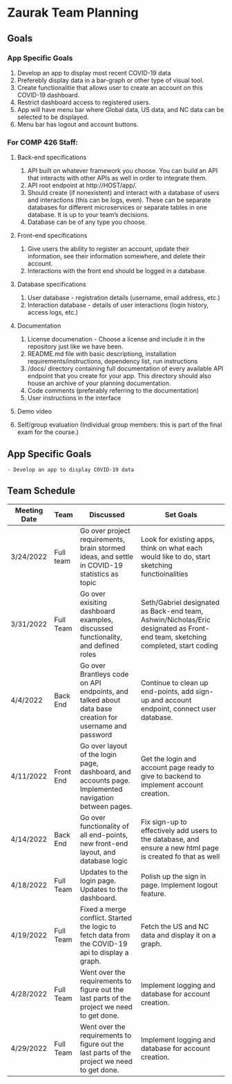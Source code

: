 # Zaurak Team Planning

## Goals

### App Specific Goals
1. Develop an app to display most recent COVID-19 data
2. Preferebly display data in a bar-graph or other type of visual tool.
3. Create functionalitie that allows user to create an account on this COVID-19 dashboard.
4. Restrict dashboard access to registered users.
5. App will have menu bar where Global data, US data, and NC data can be selected to be displayed.
6. Menu bar has logout and account buttons.

### For COMP 426 Staff:
1. Back-end specifications
    1. API built on whatever framework you choose. You can build an API that interacts with other APIs as well in order to integrate them.
    2. API root endpoint at http://HOST/app/.
    3. Should create (if nonexistent) and interact with a database of users and interactions (this can be logs, even). These can be separate databases for different microservices or separate tables in one database. It is up to your team’s decisions.
    4. Database can be of any type you choose.
2. Front-end specifications
    1. Give users the ability to register an account, update their information, see their information somewhere, and delete their account.
    2. Interactions with the front end should be logged in a database.
3. Database specifications
    1. User database - registration details (username, email address, etc.)
    2. Interaction database - details of user interactions (login history, access logs, etc.)
4. Documentation
    1. License documenation - Choose a license and include it in the repository just like we have been.
    2. README.md file with basic descriptiong, installation requirements/instructions, dependency list, run instructions
    3. /docs/ directory containing full documentation of every available API endpoint that you create for your app. This directory should also house an archive of your planning documentation.
    4. Code comments (preferably referring to the documentation)
    5. User instructions in the interface
5. Demo video

6. Self/group evaluation (Individual group members: this is part of the final exam for the course.)

## App Specific Goals
    - Develop an app to display COVID-19 data

## Team Schedule

| Meeting Date | Team |Discussed| Set Goals|
| ---- | ----------- | --------- | -------| 
| 3/24/2022 | Full team | Go over project requirements, brain stormed ideas, and settle in COVID-19 statistics as topic | Look for existing apps, think on what each would like to do, start sketching functioinalities|
| 3/31/2022 | Full Team | Go over exisiting dashboard examples, discussed functionality, and defined roles| Seth/Gabriel designated as Back-end team, Ashwin/Nicholas/Eric designated as Front-end team, sketching completed, start coding|
| 4/4/2022  | Back End | Go over Brantleys code on API endpoints, and talked about data base creation for username and password | Continue to clean up end-points, add sign-up and account endpoint, connect user database. |
| 4/11/2022 | Front End |Go over layout of the login page, dashboard, and accounts page. Implemented navigation between pages.|Get the login and account page ready to give to backend to implement account creation. |
| 4/14/2022 | Back End | Go over functionality of all end-points, new front-end layout, and database logic  | Fix sign-up to effectively add users to the database, and ensure a new html page is created fo that as well|
| 4/18/2022 | Full Team|Updates to the login page. Updates to the dashboard. |Polish up the sign in page. Implement logout feature. |
| 4/19/2022 | Full Team|Fixed a merge conflict. Started the logic to fetch data from the COVID-19 api to display a graph. |Fetch the US and NC data and display it on a graph. |
| 4/28/2022 | Full Team| Went over the requirements to figure out the last parts of the project we need to get done.  |Implement logging and database for account creation. |
| 4/29/2022 | Full Team| Went over the requirements to figure out the last parts of the project we need to get done.  |Implement logging and database for account creation. |

